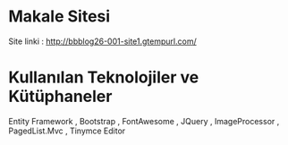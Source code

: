 # Makale Sitesi
 Site linki : http://bbblog26-001-site1.gtempurl.com/

# Kullanılan Teknolojiler ve Kütüphaneler
 Entity Framework , Bootstrap , FontAwesome , JQuery , ImageProcessor , PagedList.Mvc , Tinymce Editor
 
 
